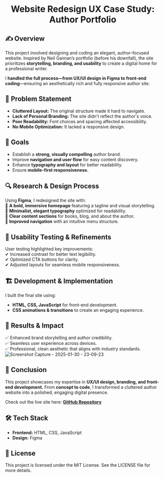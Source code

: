 <h1 align="center">Website Redesign UX Case Study: Author Portfolio</h1>

## ✍️ Overview  
This project involved designing and coding an elegant, author-focused website. Inspired by Neil Gaiman’s portfolio (before his downfall), the site prioritizes **storytelling, branding, and usability** to create a digital home for a professional writer.  

I **handled the full process—from UX/UI design in Figma to front-end coding**—ensuring an aesthetically rich and fully responsive author site.

## 🚨 Problem Statement  
- **Cluttered Layout:** The original structure made it hard to navigate.  
- **Lack of Personal Branding:** The site didn't reflect the author's voice.  
- **Poor Readability:** Font choices and spacing affected accessibility.  
- **No Mobile Optimization:** It lacked a responsive design.  

## 🎯 Goals  
- Establish a **strong, visually compelling** author brand.  
- Improve **navigation and user flow** for easy content discovery.  
- Enhance **typography and layout** for better readability.  
- Ensure **mobile-first responsiveness.**  

## 🔍 Research & Design Process  
Using **Figma**, I redesigned the site with:  
📌 **A bold, immersive homepage** featuring a tagline and visual storytelling.  
📌 **Minimalist, elegant typography** optimized for readability.  
📌 **Clear content sections** for books, blog, and about the author.  
📌 **Improved navigation** with an intuitive menu structure.  

## 🧪 Usability Testing & Refinements  
User testing highlighted key improvements:  
✔ Increased contrast for better text legibility.  
✔ Optimized CTA buttons for clarity.  
✔ Adjusted layouts for seamless mobile responsiveness.  

## 🏗️ Development & Implementation  
I built the final site using:  
- **HTML, CSS, JavaScript** for front-end development.  
- **CSS animations & transitions** to create an engaging experience.  

## 🚀 Results & Impact  
✅ Enhanced brand storytelling and author credibility.  
✅ Seamless user experience across devices.  
✅ Professional, clean aesthetic that aligns with industry standards.  
![Screenshot Capture - 2025-01-30 - 23-09-23](https://github.com/user-attachments/assets/fc7beafd-eb72-4ad3-bbc0-181c4b100ceb)


## 🎯 Conclusion  
This project showcases my expertise in **UX/UI design, branding, and front-end development.** From **concept to code**, I transformed a cluttered author website into a polished, engaging digital presence.  

Check out the live site here: **[GitHub Repository](https://github.com/melanielaporte/Author-Site-Design)**  

## 🛠️ Tech Stack  
- **Frontend:** HTML, CSS, JavaScript  
- **Design:** Figma  

## 📜 License  
This project is licensed under the MIT License. See the LICENSE file for more details.  
